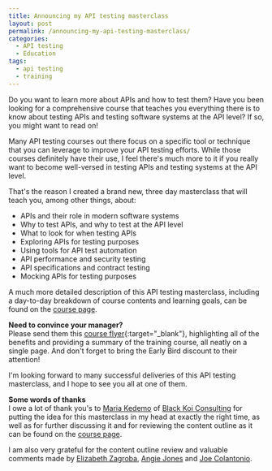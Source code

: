```yaml
---
title: Announcing my API testing masterclass
layout: post
permalink: /announcing-my-api-testing-masterclass/
categories:
  - API testing
  - Education
tags:
  - api testing
  - training
---
```

Do you want to learn more about APIs and how to test them? Have you been looking for a comprehensive course that teaches you everything there is to know about testing APIs and testing software systems at the API level? If so, you might want to read on!

Many API testing courses out there focus on a specific tool or technique that you can leverage to improve your API testing efforts. While those courses definitely have their use, I feel there's much more to it if you really want to become well-versed in testing APIs and testing systems at the API level.

That's the reason I created a brand new, three day masterclass that will teach you, among other things, about:

  * APIs and their role in modern software systems
  * Why to test APIs, and why to test at the API level
  * What to look for when testing APIs
  * Exploring APIs for testing purposes
  * Using tools for API test automation
  * API performance and security testing
  * API specifications and contract testing
  * Mocking APIs for testing purposes

A much more detailed description of this API testing masterclass, including a day-to-day breakdown of course contents and learning goals, can be found on the [course page](https://www.ontestautomation.com/training/api-testing-masterclass/).

**Need to convince your manager?**  
Please send them this [course flyer](/uploads/api_testing_masterclass_flyer.pdf){:target="_blank"}, highlighting all of the benefits and providing a summary of the training course, all neatly on a single page. And don't forget to bring the Early Bird discount to their attention!

I'm looking forward to many successful deliveries of this API testing masterclass, and I hope to see you all at one of them.

**Some words of thanks**  
I owe a lot of thank you's to <a rel="noreferrer noopener" aria-label="Maria Kedemo (opens in a new tab)" href="https://twitter.com/mariakedemo" target="_blank">Maria Kedemo</a> of <a rel="noreferrer noopener" aria-label="Black Koi Consulting (opens in a new tab)" href="http://black-koi.consulting/index.html" target="_blank">Black Koi Consulting</a> for putting the idea for this masterclass in my head at exactly the right time, as well as for further discussing it and for reviewing the content outline as it can be found on the [course page](https://www.ontestautomation.com/training/api-testing-masterclass/).

I am also very grateful for the content outline review and valuable comments made by <a rel="noreferrer noopener" aria-label="Elizabeth Zagroba (opens in a new tab)" href="https://twitter.com/ezagroba" target="_blank">Elizabeth Zagroba</a>, <a rel="noreferrer noopener" aria-label="Angie Jones (opens in a new tab)" href="https://twitter.com/techgirl1908" target="_blank">Angie Jones</a> and <a href="https://twitter.com/testtalks" target="_blank" rel="noreferrer noopener" aria-label="Joe Colantonio (opens in a new tab)">Joe Colantonio</a>.